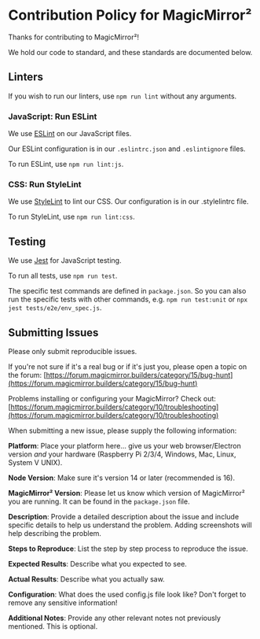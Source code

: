 # Contribution Policy for MagicMirror²

Thanks for contributing to MagicMirror²!

We hold our code to standard, and these standards are documented below.

## Linters

If you wish to run our linters, use `npm run lint` without any arguments.

### JavaScript: Run ESLint

We use [ESLint](https://eslint.org) on our JavaScript files.

Our ESLint configuration is in our `.eslintrc.json` and `.eslintignore` files.

To run ESLint, use `npm run lint:js`.

### CSS: Run StyleLint

We use [StyleLint](https://stylelint.io) to lint our CSS. Our configuration is in our .stylelintrc file.

To run StyleLint, use `npm run lint:css`.

## Testing

We use [Jest](https://jestjs.io) for JavaScript testing.

To run all tests, use `npm run test`.

The specific test commands are defined in `package.json`. So you can also run the specific tests with other commands, e.g. `npm run test:unit` or `npx jest tests/e2e/env_spec.js`.

## Submitting Issues

Please only submit reproducible issues.

If you're not sure if it's a real bug or if it's just you, please open a topic on the forum: [https://forum.magicmirror.builders/category/15/bug-hunt](https://forum.magicmirror.builders/category/15/bug-hunt)

Problems installing or configuring your MagicMirror? Check out: [https://forum.magicmirror.builders/category/10/troubleshooting](https://forum.magicmirror.builders/category/10/troubleshooting)

When submitting a new issue, please supply the following information:

**Platform**: Place your platform here... give us your web browser/Electron version _and_ your hardware (Raspberry Pi 2/3/4, Windows, Mac, Linux, System V UNIX).

**Node Version**: Make sure it's version 14 or later (recommended is 16).

**MagicMirror² Version**: Please let us know which version of MagicMirror² you are running. It can be found in the `package.json` file.

**Description**: Provide a detailed description about the issue and include specific details to help us understand the problem. Adding screenshots will help describing the problem.

**Steps to Reproduce**: List the step by step process to reproduce the issue.

**Expected Results**: Describe what you expected to see.

**Actual Results**: Describe what you actually saw.

**Configuration**: What does the used config.js file look like? Don't forget to remove any sensitive information!

**Additional Notes**: Provide any other relevant notes not previously mentioned. This is optional.
